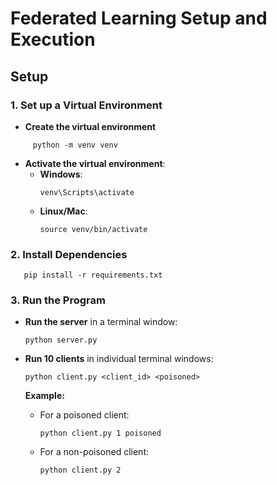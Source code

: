 # Federated Learning Setup and Execution

## Setup

### 1. Set up a Virtual Environment

* **Create the virtual environment**

```shell
     python -m venv venv
```

- **Activate the virtual environment**:
  - **Windows**:
    ```shell
    venv\Scripts\activate
    ```
  - **Linux/Mac**:
    ```shell
    source venv/bin/activate
    ```

### 2. Install Dependencies

```shell
   pip install -r requirements.txt
```

### 3. Run the Program

- **Run the server** in a terminal window:

  ```shell
  python server.py
  ```
- **Run 10 clients** in individual terminal windows:

  ```shell
  python client.py <client_id> <poisoned>
  ```
  **Example:**

  - For a poisoned client:
    ```shell
    python client.py 1 poisoned
    ```
  - For a non-poisoned client:
    ```shell
    python client.py 2
    ```
